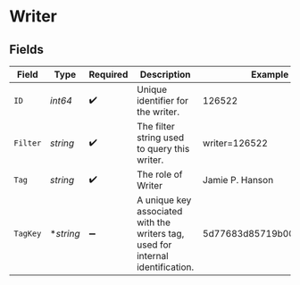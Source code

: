 # Writer


## Fields

| Field                                                                           | Type                                                                            | Required                                                                        | Description                                                                     | Example                                                                         |
| ------------------------------------------------------------------------------- | ------------------------------------------------------------------------------- | ------------------------------------------------------------------------------- | ------------------------------------------------------------------------------- | ------------------------------------------------------------------------------- |
| `ID`                                                                            | *int64*                                                                         | :heavy_check_mark:                                                              | Unique identifier for the writer.                                               | 126522                                                                          |
| `Filter`                                                                        | *string*                                                                        | :heavy_check_mark:                                                              | The filter string used to query this writer.                                    | writer=126522                                                                   |
| `Tag`                                                                           | *string*                                                                        | :heavy_check_mark:                                                              | The role of Writer                                                              | Jamie P. Hanson                                                                 |
| `TagKey`                                                                        | **string*                                                                       | :heavy_minus_sign:                                                              | A unique key associated with the writers tag, used for internal identification. | 5d77683d85719b001f3a535e                                                        |